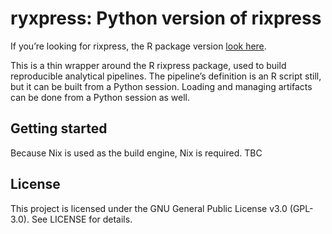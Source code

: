 # ryxpress: Python version of rixpress

If you’re looking for rixpress, the R package version [look here](https://github.com/b-rodrigues/rixpress).

This is a thin wrapper around the R rixpress package, used to build
reproducible analytical pipelines. The pipeline’s definition is an R
script still, but it can be built from a Python session. Loading and
managing artifacts can be done from a Python session as well.

## Getting started

Because Nix is used as the build engine, Nix is required.
TBC

## License

This project is licensed under the GNU General Public License v3.0 (GPL-3.0). See LICENSE for details.
